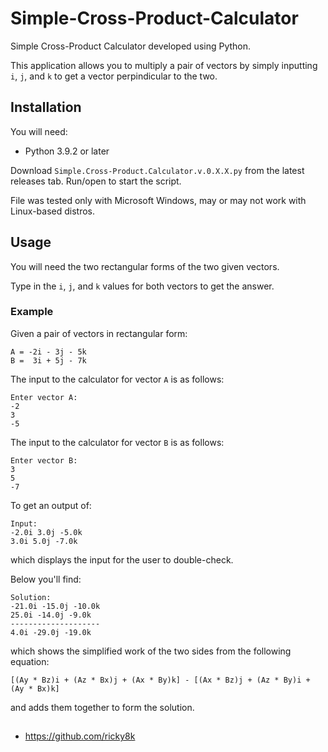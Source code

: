 # Simple-Cross-Product-Calculator
Simple Cross-Product Calculator developed using Python.

This application allows you to multiply a pair of vectors by simply inputting `i`, `j`, and `k` to get a vector perpindicular to the two.

## Installation
You will need:
- Python 3.9.2 or later

Download `Simple.Cross-Product.Calculator.v.0.X.X.py` from the latest releases tab. Run/open to start the script.

File was tested only with Microsoft Windows, may or may not work with Linux-based distros.

## Usage
You will need the two rectangular forms of the two given vectors.

Type in the `i`, `j`, and `k` values for both vectors to get the answer.

### Example
Given a pair of vectors in rectangular form:
```
A = -2i - 3j - 5k
B =  3i + 5j - 7k
```
The input to the calculator for vector `A` is as follows:
```
Enter vector A:
-2
3
-5
```
The input to the calculator for vector `B` is as follows:
```
Enter vector B:
3
5
-7
```
To get an output of:
```
Input:
-2.0i 3.0j -5.0k
3.0i 5.0j -7.0k
```
which displays the input for the user to double-check.

Below you'll find:
```
Solution:
-21.0i -15.0j -10.0k
25.0i -14.0j -9.0k
--------------------
4.0i -29.0j -19.0k
```
which shows the simplified work of the two sides from the following equation:
```
[(Ay * Bz)i + (Az * Bx)j + (Ax * By)k] - [(Ax * Bz)j + (Az * By)i + (Ay * Bx)k]
```
and adds them together to form the solution.

## 
- https://github.com/ricky8k
